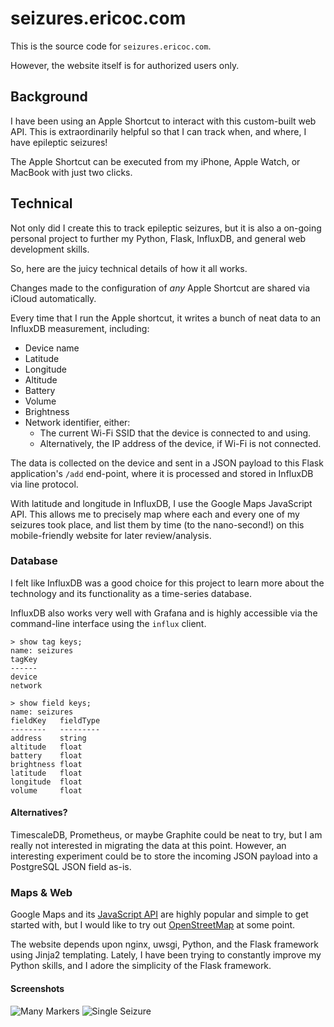 # seizures.ericoc.com

This is the source code for `seizures.ericoc.com`.

However, the website itself is for authorized users only.

## Background

I have been using an Apple Shortcut to interact with this custom-built web API.
This is extraordinarily helpful so that I can track when, and where, I have epileptic seizures!

The Apple Shortcut can be executed from my iPhone, Apple Watch, or MacBook with just two clicks.

## Technical

Not only did I create this to track epileptic seizures, but it is also a on-going
personal project to further my Python, Flask, InfluxDB, and general web development skills.

So, here are the juicy technical details of how it all works.

Changes made to the configuration of _any_ Apple Shortcut are shared via iCloud automatically.

Every time that I run the Apple shortcut, it writes a bunch of neat data to an InfluxDB measurement, including:
- Device name
- Latitude
- Longitude
- Altitude
- Battery
- Volume
- Brightness
- Network identifier, either:
    * The current Wi-Fi SSID that the device is connected to and using.
    * Alternatively, the IP address of the device, if Wi-Fi is not connected.

The data is collected on the device and sent in a JSON payload to this Flask application's `/add` end-point,
where it is processed and stored in InfluxDB via line protocol.

With latitude and longitude in InfluxDB, I use the Google Maps JavaScript API.
This allows me to precisely map where each and every one of my seizures took place,
and list them by time (to the nano-second!) on this mobile-friendly website for later review/analysis.

### Database

I felt like InfluxDB was a good choice for this project to learn more about the technology
and its functionality as a time-series database.

InfluxDB also works very well with Grafana and is highly accessible via the command-line interface using the `influx` client.

```
> show tag keys;
name: seizures
tagKey
------
device
network
```
```
> show field keys;
name: seizures
fieldKey   fieldType
--------   ---------
address    string
altitude   float
battery    float
brightness float
latitude   float
longitude  float
volume     float
```

#### Alternatives?

TimescaleDB, Prometheus, or maybe Graphite could be neat to try, but I am really not interested in migrating the data at this point.
However, an interesting experiment could be to store the incoming JSON payload into a PostgreSQL JSON field as-is.

### Maps & Web

Google Maps and its [JavaScript API](https://developers.google.com/maps/documentation/javascript/overview) are highly popular
and simple to get started with, but I would like to try out [OpenStreetMap](https://www.openstreetmap.org/) at some point.

The website depends upon nginx, uwsgi, Python, and the Flask framework using Jinja2 templating.
Lately, I have been trying to constantly improve my Python skills, and I adore the simplicity of the Flask framework.

#### Screenshots

![Many Markers](https://seizures.ericoc.com/static/screenshots/many_markers.png)
![Single Seizure](https://seizures.ericoc.com/static/screenshots/single_seizure.png)
